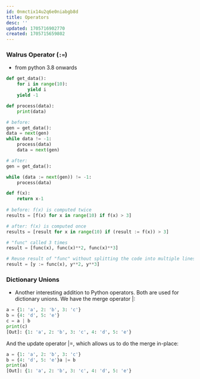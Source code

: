 ```yaml
---
id: 0nmctix14u2q6e0niabgb8d
title: Operators
desc: ''
updated: 1705716902770
created: 1705715659802
---
```


### Walrus Operator (`:=`)
- from python 3.8 onwards
``` py
def get_data():
    for i in range(10):
        yield i
    yield -1

def process(data):
    print(data)

# before:
gen = get_data():
data = next(gen)
while data != -1:
    process(data)
    data = next(gen)

# after:
gen = get_data():

while (data := next(gen)) != -1:
    process(data)
```
``` py
def f(x):
    return x-1
    
# before: f(x) is computed twice
results = [f(x) for x in range(10) if f(x) > 3]

# after: f(x) is computed once
results = [result for x in range(10) if (result := f(x)) > 3]
```
``` py
# "func" called 3 times
result = [func(x), func(x)**2, func(x)**3]

# Reuse result of "func" without splitting the code into multiple lines
result = [y := func(x), y**2, y**3]
```

### Dictionary Unions
- Another interesting addition to Python operators. Both are used for dictionary unions. We have the merge operator |:
``` py
a = {1: 'a', 2: 'b', 3: 'c'}
b = {4: 'd', 5: 'e'}
c = a | b
print(c)
[Out]: {1: 'a', 2: 'b', 3: 'c', 4: 'd', 5: 'e'}
```

And the update operator |=, which allows us to do the merge in-place:
``` py
a = {1: 'a', 2: 'b', 3: 'c'}
b = {4: 'd', 5: 'e'}a |= b
print(a)
[Out]: {1: 'a', 2: 'b', 3: 'c', 4: 'd', 5: 'e'}
```


